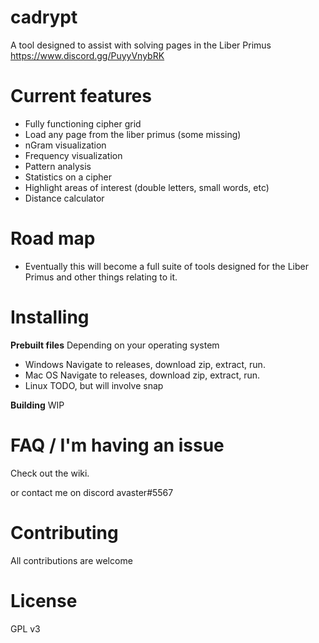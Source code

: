 # cadrypt

A tool designed to assist with solving pages in the Liber Primus
https://www.discord.gg/PuyyVnybRK
 
# Current features
- Fully functioning cipher grid
- Load any page from the liber primus (some missing)
- nGram visualization
- Frequency visualization
- Pattern analysis
- Statistics on a cipher
- Highlight areas of interest (double letters, small words, etc)
- Distance calculator

# Road map
- Eventually this will become a full suite of tools designed for the Liber Primus and other things relating to it.

# Installing

**Prebuilt files**
Depending on your operating system
- Windows
Navigate to releases, download zip, extract, run.
- Mac OS
Navigate to releases, download zip, extract, run.
- Linux
TODO, but will involve snap

**Building**
WIP

# FAQ / I'm having an issue
Check out the wiki.

or contact me on discord avaster#5567

# Contributing
All contributions are welcome

# License
GPL v3
